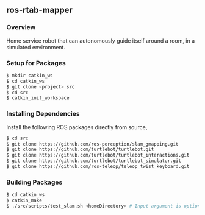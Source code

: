 ## ros-rtab-mapper

### Overview

Home service robot that can autonomously guide itself around a room, in a simulated environment.

### Setup for Packages
```bash
$ mkdir catkin_ws
$ cd catkin_ws
$ git clone <project> src
$ cd src
$ catkin_init_workspace
```

### Installing Dependencies
Install the following ROS packages directly from source,
```bash
$ cd src
$ git clone https://github.com/ros-perception/slam_gmapping.git
$ git clone https://github.com/turtlebot/turtlebot.git
$ git clone https://github.com/turtlebot/turtlebot_interactions.git
$ git clone https://github.com/turtlebot/turtlebot_simulator.git
$ git clone https://github.com/ros-teleop/teleop_twist_keyboard.git
```

### Building Packages
```bash
$ cd catkin_ws
$ catkin_make
$ ./src/scripts/test_slam.sh <homeDirectory> # Input argument is optional - should be a path to the catkin\_ws folder
```


